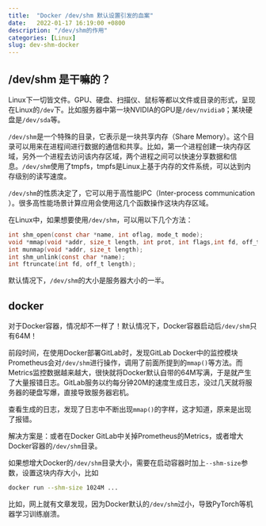 ```yaml
---
title:  "Docker /dev/shm 默认设置引发的血案"
date:   2022-01-17 16:19:00 +0800
description: "/dev/shm的作用"
categories: [Linux]
slug: dev-shm-docker
--- 
```


## /dev/shm 是干嘛的？

Linux下一切皆文件。GPU、硬盘、扫描仪、鼠标等都以文件或目录的形式，呈现在Linux的`/dev`下。比如服务器中第一块NVIDIA的GPU是`/dev/nvidia0`；某块硬盘是`/dev/sda`等。

`/dev/shm`是一个特殊的目录，它表示是一块共享内存（Share Memory）。这个目录可以用来在进程间进行数据的通信和共享。比如，第一个进程创建一块内存区域，另外一个进程去访问该内存区域，两个进程之间可以快速分享数据和信息。`/dev/shm`使用了tmpfs，tmpfs是Linux上基于内存的文件系统，可以达到内存级别的读写速度。

`/dev/shm`的性质决定了，它可以用于高性能IPC（Inter-process communication
）。很多高性能场景计算应用会使用这几个函数操作这块内存区域。

在Linux中，如果想要使用`/dev/shm`，可以用以下几个方法：

```c
int shm_open(const char *name, int oflag, mode_t mode);
void *mmap(void *addr, size_t length, int prot, int flags,int fd, off_t offset);
int munmap(void *addr, size_t length);
int shm_unlink(const char *name);
int ftruncate(int fd, off_t length);
```

默认情况下，`/dev/shm`的大小是服务器大小的一半。

## docker

对于Docker容器，情况却不一样了！默认情况下，Docker容器启动后`/dev/shm`只有64M！

前段时间，在使用Docker部署GitLab时，发现GitLab Docker中的监控模块Prometheus会对`/dev/shm`进行操作，调用了前面所提到的`mmap()`等方法。而Metrics监控数据越来越大，很快就将Docker默认自带的64M写满，于是就产生了大量报错日志。GitLab服务以约每分钟20M的速度生成日志，没过几天就将服务器的硬盘写爆，直接导致服务器宕机。

查看生成的日志，发现了日志中不断出现`mmap()`的字样，这才知道，原来是出现了报错。

解决方案是：或者在Docker GitLab中关掉Prometheus的Metrics，或者增大Docker容器的`/dev/shm`目录。

如果想增大Docker的`/dev/shm`目录大小，需要在启动容器时加上`--shm-size`参数，设置这块内存大小，比如

```bash
docker run --shm-size 1024M ...
```

比如，网上就有文章发现，因为Docker默认的`/dev/shm`过小，导致PyTorch等机器学习训练崩溃。
